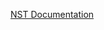 
[NST Documentation](https://creativelyons.github.io/mkdocTest/documentation/NukeSurvivalToolkit/documentationSite/)

